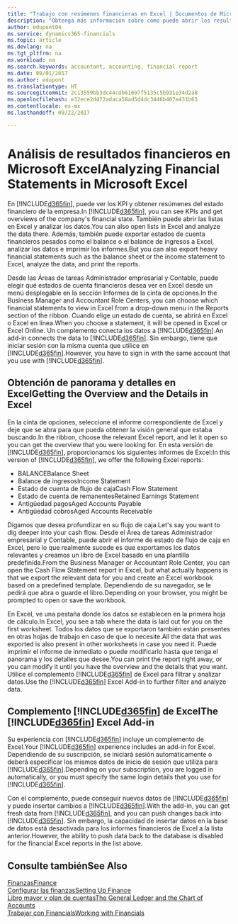 ```yaml
---
title: "Trabajo con resúmenes financieras en Excel | Documentos de Microsoft"
description: "Obtenga más información sobre cómo puede abrir los resultados financieros en Microsoft Excel desde Dynamics 365 for Financials para un mejor análisis."
author: edupont04
ms.service: dynamics365-financials
ms.topic: article
ms.devlang: na
ms.tgt_pltfrm: na
ms.workload: na
ms.search.keywords: accountant, accounting, financial report
ms.date: 09/01/2017
ms.author: edupont
ms.translationtype: HT
ms.sourcegitcommit: 2c13559bb3dc44cdb61697f5135c5b931e34d2a8
ms.openlocfilehash: e32ece2d472adaca58ad5d4dc3446b407e431b63
ms.contentlocale: es-mx
ms.lasthandoff: 09/22/2017

---
```

# <a name="analyzing-financial-statements-in-microsoft-excel"></a><span data-ttu-id="12f6a-103">Análisis de resultados financieros en Microsoft Excel</span><span class="sxs-lookup"><span data-stu-id="12f6a-103">Analyzing Financial Statements in Microsoft Excel</span></span>
<span data-ttu-id="12f6a-104">En [!INCLUDE[d365fin](includes/d365fin_md.md)], puede ver los KPI y obtener resúmenes del estado financiero de la empresa.</span><span class="sxs-lookup"><span data-stu-id="12f6a-104">In [!INCLUDE[d365fin](includes/d365fin_md.md)], you can see KPIs and get overviews of the company's financial state.</span></span> <span data-ttu-id="12f6a-105">También puede abrir las listas en Excel y analizar los datos.</span><span class="sxs-lookup"><span data-stu-id="12f6a-105">You can also open lists in Excel and analyze the data there.</span></span> <span data-ttu-id="12f6a-106">Además, también puede exportar estados de cuenta financieros pesados como el balance o el balance de ingresos a Excel, analizar los datos e imprimir los informes.</span><span class="sxs-lookup"><span data-stu-id="12f6a-106">But you can also export heavy financial statements such as the balance sheet or the income statement to Excel, analyze the data, and print the reports.</span></span>  

<span data-ttu-id="12f6a-107">Desde las Áreas de tareas Administrador empresarial y Contable, puede elegir qué estados de cuenta financieros desea ver en Excel desde un menú desplegable en la sección Informes de la cinta de opciones.</span><span class="sxs-lookup"><span data-stu-id="12f6a-107">In the Business Manager and Accountant Role Centers, you can choose which financial statements to view in Excel from a drop-down menu in the Reports section of the ribbon.</span></span> <span data-ttu-id="12f6a-108">Cuando elige un estado de cuenta, se abrirá en Excel o Excel en línea.</span><span class="sxs-lookup"><span data-stu-id="12f6a-108">When you choose a statement, it will be opened in Excel or Excel Online.</span></span> <span data-ttu-id="12f6a-109">Un complemento conecta los datos a [!INCLUDE[d365fin](includes/d365fin_md.md)].</span><span class="sxs-lookup"><span data-stu-id="12f6a-109">An add-in connects the data to [!INCLUDE[d365fin](includes/d365fin_md.md)].</span></span> <span data-ttu-id="12f6a-110">Sin embargo, tiene que iniciar sesión con la misma cuenta que utilice en [!INCLUDE[d365fin](includes/d365fin_md.md)].</span><span class="sxs-lookup"><span data-stu-id="12f6a-110">However, you have to sign in with the same account that you use with [!INCLUDE[d365fin](includes/d365fin_md.md)].</span></span>  

## <a name="getting-the-overview-and-the-details-in-excel"></a><span data-ttu-id="12f6a-111">Obtención de panorama y detalles en Excel</span><span class="sxs-lookup"><span data-stu-id="12f6a-111">Getting the Overview and the Details in Excel</span></span>
<span data-ttu-id="12f6a-112">En la cinta de opciones, seleccione el informe correspondiente de Excel y deje que se abra para que pueda obtener la visión general que estaba buscando.</span><span class="sxs-lookup"><span data-stu-id="12f6a-112">In the ribbon, choose the relevant Excel report, and let it open so you can get the overview that you were looking for.</span></span> <span data-ttu-id="12f6a-113">En esta versión de [!INCLUDE[d365fin](includes/d365fin_md.md)], proporcionamos los siguientes informes de Excel:</span><span class="sxs-lookup"><span data-stu-id="12f6a-113">In this version of [!INCLUDE[d365fin](includes/d365fin_md.md)], we offer the following Excel reports:</span></span>

- <span data-ttu-id="12f6a-114">BALANCE</span><span class="sxs-lookup"><span data-stu-id="12f6a-114">Balance Sheet</span></span>  
- <span data-ttu-id="12f6a-115">Balance de ingresos</span><span class="sxs-lookup"><span data-stu-id="12f6a-115">Income Statement</span></span>  
- <span data-ttu-id="12f6a-116">Estado de cuenta de flujo de caja</span><span class="sxs-lookup"><span data-stu-id="12f6a-116">Cash Flow Statement</span></span>  
- <span data-ttu-id="12f6a-117">Estado de cuenta de remanentes</span><span class="sxs-lookup"><span data-stu-id="12f6a-117">Retained Earnings Statement</span></span>  
- <span data-ttu-id="12f6a-118">Antigüedad pagos</span><span class="sxs-lookup"><span data-stu-id="12f6a-118">Aged Accounts Payable</span></span>  
- <span data-ttu-id="12f6a-119">Antigüedad cobros</span><span class="sxs-lookup"><span data-stu-id="12f6a-119">Aged Accounts Receivable</span></span>  

<span data-ttu-id="12f6a-120">Digamos que desea profundizar en su flujo de caja.</span><span class="sxs-lookup"><span data-stu-id="12f6a-120">Let's say you want to dig deeper into your cash flow.</span></span> <span data-ttu-id="12f6a-121">Desde el Área de tareas Administrador empresarial y Contable, puede abrir el informe de estado de flujo de caja en Excel, pero lo que realmente sucede es que exportamos los datos relevantes y creamos un libro de Excel basado en una plantilla predefinida.</span><span class="sxs-lookup"><span data-stu-id="12f6a-121">From the Business Manager or Accountant Role Center, you can open the Cash Flow Statement report in Excel, but what actually happens is that we export the relevant data for you and create an Excel workbook based on a predefined template.</span></span> <span data-ttu-id="12f6a-122">Dependiendo de su navegador, se le pedirá que abra o guarde el libro.</span><span class="sxs-lookup"><span data-stu-id="12f6a-122">Depending on your browser, you might be prompted to open or save the workbook.</span></span>  

<span data-ttu-id="12f6a-123">En Excel, ve una pestaña donde los datos se establecen en la primera hoja de cálculo.</span><span class="sxs-lookup"><span data-stu-id="12f6a-123">In Excel, you see a tab where the data is laid out for you on the first worksheet.</span></span> <span data-ttu-id="12f6a-124">Todos los datos que se exportaron también están presentes en otras hojas de trabajo en caso de que lo necesite.</span><span class="sxs-lookup"><span data-stu-id="12f6a-124">All the data that was exported is also present in other worksheets in case you need it.</span></span> <span data-ttu-id="12f6a-125">Puede imprimir el informe de inmediato o puede modificarlo hasta que tenga el panorama y los detalles que desee.</span><span class="sxs-lookup"><span data-stu-id="12f6a-125">You can print the report right away, or you can modify it until you have the overview and the details that you want.</span></span> <span data-ttu-id="12f6a-126">Utilice el complemento [!INCLUDE[d365fin](includes/d365fin_md.md)] de Excel para filtrar y analizar datos.</span><span class="sxs-lookup"><span data-stu-id="12f6a-126">Use the [!INCLUDE[d365fin](includes/d365fin_md.md)] Excel Add-in to further filter and analyze data.</span></span>  

## <a name="the-included365finincludesd365finmdmd-excel-add-in"></a><span data-ttu-id="12f6a-127">Complemento [!INCLUDE[d365fin](includes/d365fin_md.md)] de Excel</span><span class="sxs-lookup"><span data-stu-id="12f6a-127">The [!INCLUDE[d365fin](includes/d365fin_md.md)] Excel Add-in</span></span>
<span data-ttu-id="12f6a-128">Su experiencia con [!INCLUDE[d365fin](includes/d365fin_md.md)] incluye un complemento de Excel.</span><span class="sxs-lookup"><span data-stu-id="12f6a-128">Your [!INCLUDE[d365fin](includes/d365fin_md.md)] experience includes an add-in for Excel.</span></span> <span data-ttu-id="12f6a-129">Dependiendo de su suscripción, se iniciará sesión automáticamente o deberá especificar los mismos datos de inicio de sesión que utiliza para [!INCLUDE[d365fin](includes/d365fin_md.md)].</span><span class="sxs-lookup"><span data-stu-id="12f6a-129">Depending on your subscription, you are logged in automatically, or you must specify the same login details that you use for [!INCLUDE[d365fin](includes/d365fin_md.md)].</span></span>  

<span data-ttu-id="12f6a-130">Con el complemento, puede conseguir nuevos datos de [!INCLUDE[d365fin](includes/d365fin_md.md)] y puede insertar cambios a [!INCLUDE[d365fin](includes/d365fin_md.md)].</span><span class="sxs-lookup"><span data-stu-id="12f6a-130">With the add-in, you can get fresh data from [!INCLUDE[d365fin](includes/d365fin_md.md)], and you can push changes back into [!INCLUDE[d365fin](includes/d365fin_md.md)].</span></span> <span data-ttu-id="12f6a-131">Sin embargo, la capacidad de insertar datos en la base de datos está desactivada para los informes financieros de Excel a la lista anterior.</span><span class="sxs-lookup"><span data-stu-id="12f6a-131">However, the ability to push data back to the database is disabled for the financial Excel reports in the list above.</span></span>  

## <a name="see-also"></a><span data-ttu-id="12f6a-132">Consulte también</span><span class="sxs-lookup"><span data-stu-id="12f6a-132">See Also</span></span>
[<span data-ttu-id="12f6a-133">Finanzas</span><span class="sxs-lookup"><span data-stu-id="12f6a-133">Finance</span></span>](finance.md)  
[<span data-ttu-id="12f6a-134">Configurar las finanzas</span><span class="sxs-lookup"><span data-stu-id="12f6a-134">Setting Up Finance</span></span>](finance-setup-finance.md)  
[<span data-ttu-id="12f6a-135">Libro mayor y plan de cuentas</span><span class="sxs-lookup"><span data-stu-id="12f6a-135">The General Ledger and the Chart of Accounts</span></span>](finance-general-ledger.md)  
[<span data-ttu-id="12f6a-136">Trabajar con Financials</span><span class="sxs-lookup"><span data-stu-id="12f6a-136">Working with Financials</span></span>](ui-work-product.md)  

